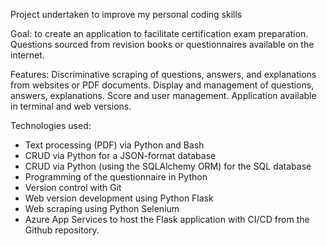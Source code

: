 Project undertaken to improve my personal coding skills

Goal: to create an application to facilitate certification exam preparation. Questions sourced from revision books or questionnaires available on the internet.

Features: Discriminative scraping of questions, answers, and explanations from websites or PDF documents. Display and management of questions, answers, explanations. Score and user management. Application available in terminal and web versions.

Technologies used:

- Text processing (PDF) via Python and Bash
- CRUD via Python for a JSON-format database
- CRUD via Python (using the SQLAlchemy ORM) for the SQL database
- Programming of the questionnaire in Python
- Version control with Git
- Web version development using Python Flask
- Web scraping using Python Selenium
- Azure App Services to host the Flask application with CI/CD from the Github repository.
